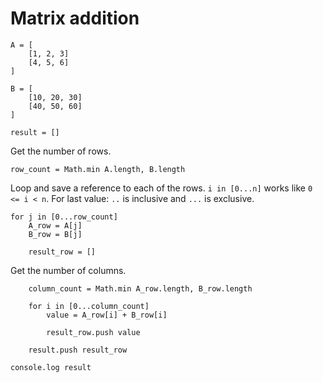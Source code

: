 # Matrix addition

	A = [
		[1, 2, 3]
		[4, 5, 6]
	]

	B = [
		[10, 20, 30]
		[40, 50, 60]
	]

	result = []

Get the number of rows.

	row_count = Math.min A.length, B.length

Loop and save a reference to each of the rows.
`i in [0...n]` works like `0 <= i < n`.
For last value: `..` is inclusive and `...` is exclusive.

	for j in [0...row_count]
		A_row = A[j]
		B_row = B[j]

		result_row = []

Get the number of columns.

		column_count = Math.min A_row.length, B_row.length

		for i in [0...column_count]
			value = A_row[i] + B_row[i]

			result_row.push value

		result.push result_row

	console.log result
